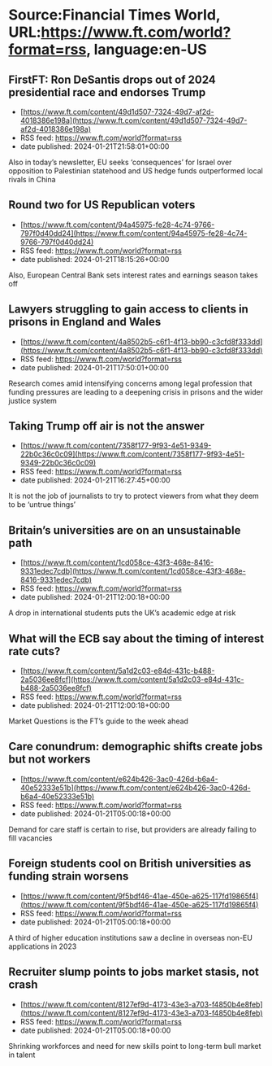 # Source:Financial Times World, URL:https://www.ft.com/world?format=rss, language:en-US

## FirstFT: Ron DeSantis drops out of 2024 presidential race and endorses Trump
 - [https://www.ft.com/content/49d1d507-7324-49d7-af2d-4018386e198a](https://www.ft.com/content/49d1d507-7324-49d7-af2d-4018386e198a)
 - RSS feed: https://www.ft.com/world?format=rss
 - date published: 2024-01-21T21:58:01+00:00

Also in today’s newsletter, EU seeks ‘consequences’ for Israel over opposition to Palestinian statehood and US hedge funds outperformed local rivals in China

## Round two for US Republican voters
 - [https://www.ft.com/content/94a45975-fe28-4c74-9766-797f0d40dd24](https://www.ft.com/content/94a45975-fe28-4c74-9766-797f0d40dd24)
 - RSS feed: https://www.ft.com/world?format=rss
 - date published: 2024-01-21T18:15:26+00:00

Also, European Central Bank sets interest rates and earnings season takes off

## Lawyers struggling to gain access to clients in prisons in England and Wales
 - [https://www.ft.com/content/4a8502b5-c6f1-4f13-bb90-c3cfd8f333dd](https://www.ft.com/content/4a8502b5-c6f1-4f13-bb90-c3cfd8f333dd)
 - RSS feed: https://www.ft.com/world?format=rss
 - date published: 2024-01-21T17:50:01+00:00

Research comes amid intensifying concerns among legal profession that funding pressures are leading to a deepening crisis in prisons and the wider justice system

## Taking Trump off air is not the answer
 - [https://www.ft.com/content/7358f177-9f93-4e51-9349-22b0c36c0c09](https://www.ft.com/content/7358f177-9f93-4e51-9349-22b0c36c0c09)
 - RSS feed: https://www.ft.com/world?format=rss
 - date published: 2024-01-21T16:27:45+00:00

It is not the job of journalists to try to protect viewers from what they deem to be ‘untrue things’

## Britain’s universities are on an unsustainable path
 - [https://www.ft.com/content/1cd058ce-43f3-468e-8416-9331edec7cdb](https://www.ft.com/content/1cd058ce-43f3-468e-8416-9331edec7cdb)
 - RSS feed: https://www.ft.com/world?format=rss
 - date published: 2024-01-21T12:00:18+00:00

A drop in international students puts the UK’s academic edge at risk

## What will the ECB say about the timing of interest rate cuts?
 - [https://www.ft.com/content/5a1d2c03-e84d-431c-b488-2a5036ee8fcf](https://www.ft.com/content/5a1d2c03-e84d-431c-b488-2a5036ee8fcf)
 - RSS feed: https://www.ft.com/world?format=rss
 - date published: 2024-01-21T12:00:18+00:00

Market Questions is the FT’s guide to the week ahead

## Care conundrum: demographic shifts create jobs but not workers
 - [https://www.ft.com/content/e624b426-3ac0-426d-b6a4-40e52333e51b](https://www.ft.com/content/e624b426-3ac0-426d-b6a4-40e52333e51b)
 - RSS feed: https://www.ft.com/world?format=rss
 - date published: 2024-01-21T05:00:18+00:00

Demand for care staff is certain to rise, but providers are already failing to fill vacancies

## Foreign students cool on British universities as funding strain worsens
 - [https://www.ft.com/content/9f5bdf46-41ae-450e-a625-117fd19865f4](https://www.ft.com/content/9f5bdf46-41ae-450e-a625-117fd19865f4)
 - RSS feed: https://www.ft.com/world?format=rss
 - date published: 2024-01-21T05:00:18+00:00

A third of higher education institutions saw a decline in overseas non-EU applications in 2023

## Recruiter slump points to jobs market stasis, not crash
 - [https://www.ft.com/content/8127ef9d-4173-43e3-a703-f4850b4e8feb](https://www.ft.com/content/8127ef9d-4173-43e3-a703-f4850b4e8feb)
 - RSS feed: https://www.ft.com/world?format=rss
 - date published: 2024-01-21T05:00:18+00:00

Shrinking workforces and need for new skills point to long-term bull market in talent

